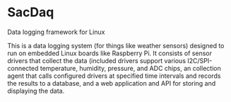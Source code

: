# SacDaq
Data logging framework for Linux

This is a data logging system (for things like weather sensors) designed to run on embedded Linux boards like Raspberry Pi.
It consists of sensor drivers that collect the data (included drivers support various I2C/SPI-connected temperature,
humidity, pressure, and ADC chips, an collection agent that calls configured drivers at specified time intervals and records the results to a database, and a web application and API for storing and displaying the data.
